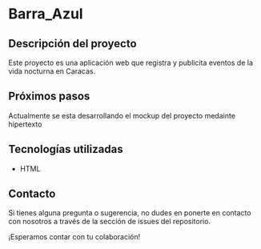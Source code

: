# Barra_Azul


## Descripción del proyecto
Este proyecto es una aplicación web que registra y publicita eventos de la vida nocturna en Caracas. 

## Próximos pasos
Actualmente se esta desarrollando el mockup del proyecto medainte hipertexto

## Tecnologías utilizadas
- HTML

## Contacto
Si tienes alguna pregunta o sugerencia, no dudes en ponerte en contacto con nosotros a través de la sección de issues del repositorio.

¡Esperamos contar con tu colaboración!
